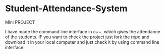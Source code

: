 # Student-Attendance-System
Mini PROJECT 

I have made the command line interface in c++. which gives the attendance of the students.
IF you want to check the project just fork the repo and download it in your local computer and just check it by using command line interface.





